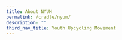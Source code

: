 ```yaml
---
title: About NYUM
permalink: /cradle/nyum/
description: ""
third_nav_title: Youth Upcycling Movement
---
```

